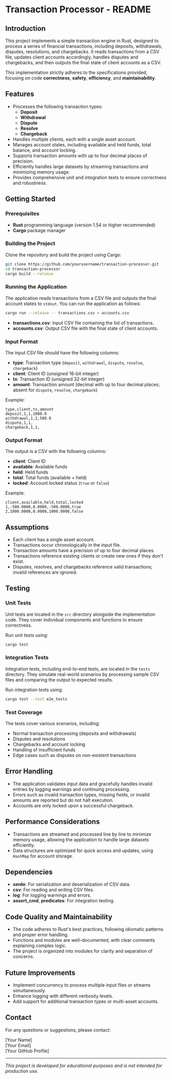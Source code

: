 # Transaction Processor - README

## Introduction

This project implements a simple transaction engine in Rust, designed to process a series of financial transactions, including deposits, withdrawals, disputes, resolutions, and chargebacks. It reads transactions from a CSV file, updates client accounts accordingly, handles disputes and chargebacks, and then outputs the final state of client accounts as a CSV.

This implementation strictly adheres to the specifications provided, focusing on code **correctness**, **safety**, **efficiency**, and **maintainability**.

## Features

- Processes the following transaction types:
    - **Deposit**
    - **Withdrawal**
    - **Dispute**
    - **Resolve**
    - **Chargeback**
- Handles multiple clients, each with a single asset account.
- Manages account states, including available and held funds, total balance, and account locking.
- Supports transaction amounts with up to four decimal places of precision.
- Efficiently handles large datasets by streaming transactions and minimizing memory usage.
- Provides comprehensive unit and integration tests to ensure correctness and robustness.

## Getting Started

### Prerequisites

- **Rust** programming language (version 1.54 or higher recommended)
- **Cargo** package manager

### Building the Project

Clone the repository and build the project using Cargo:

```bash
git clone https://github.com/yourusername/transaction-processor.git
cd transaction-processor
cargo build --release
```

### Running the Application

The application reads transactions from a CSV file and outputs the final account states to `stdout`. You can run the application as follows:

```bash
cargo run --release -- transactions.csv > accounts.csv
```

- **transactions.csv**: Input CSV file containing the list of transactions.
- **accounts.csv**: Output CSV file with the final state of client accounts.

### Input Format

The input CSV file should have the following columns:

- **type**: Transaction type (`deposit`, `withdrawal`, `dispute`, `resolve`, `chargeback`)
- **client**: Client ID (unsigned 16-bit integer)
- **tx**: Transaction ID (unsigned 32-bit integer)
- **amount**: Transaction amount (decimal with up to four decimal places; absent for `dispute`, `resolve`, `chargeback`)

Example:

```csv
type,client,tx,amount
deposit,1,1,1000.0
withdrawal,1,2,500.0
dispute,1,1,
chargeback,1,1,
```

### Output Format

The output is a CSV with the following columns:

- **client**: Client ID
- **available**: Available funds
- **held**: Held funds
- **total**: Total funds (available + held)
- **locked**: Account locked status (`true` or `false`)

Example:

```csv
client,available,held,total,locked
1,-500.0000,0.0000,-500.0000,true
2,1000.0000,0.0000,1000.0000,false
```

## Assumptions

- Each client has a single asset account.
- Transactions occur chronologically in the input file.
- Transaction amounts have a precision of up to four decimal places.
- Transactions reference existing clients or create new ones if they don't exist.
- Disputes, resolves, and chargebacks reference valid transactions; invalid references are ignored.

## Testing

### Unit Tests

Unit tests are located in the `src` directory alongside the implementation code. They cover individual components and functions to ensure correctness.

Run unit tests using:

```bash
cargo test
```

### Integration Tests

Integration tests, including end-to-end tests, are located in the `tests` directory. They simulate real-world scenarios by processing sample CSV files and comparing the output to expected results.

Run integration tests using:

```bash
cargo test --test e2e_tests
```

### Test Coverage

The tests cover various scenarios, including:

- Normal transaction processing (deposits and withdrawals)
- Disputes and resolutions
- Chargebacks and account locking
- Handling of insufficient funds
- Edge cases such as disputes on non-existent transactions

## Error Handling

- The application validates input data and gracefully handles invalid entries by logging warnings and continuing processing.
- Errors such as invalid transaction types, missing fields, or invalid amounts are reported but do not halt execution.
- Accounts are only locked upon a successful chargeback.

## Performance Considerations

- Transactions are streamed and processed line by line to minimize memory usage, allowing the application to handle large datasets efficiently.
- Data structures are optimized for quick access and updates, using `HashMap` for account storage.

## Dependencies

- **serde**: For serialization and deserialization of CSV data.
- **csv**: For reading and writing CSV files.
- **log**: For logging warnings and errors.
- **assert_cmd**, **predicates**: For integration testing.

## Code Quality and Maintainability

- The code adheres to Rust's best practices, following idiomatic patterns and proper error handling.
- Functions and modules are well-documented, with clear comments explaining complex logic.
- The project is organized into modules for clarity and separation of concerns.

## Future Improvements

- Implement concurrency to process multiple input files or streams simultaneously.
- Enhance logging with different verbosity levels.
- Add support for additional transaction types or multi-asset accounts.

## Contact

For any questions or suggestions, please contact:

[Your Name]  
[Your Email]  
[Your GitHub Profile]

---

*This project is developed for educational purposes and is not intended for production use.*
